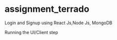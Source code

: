 # assignment_terrado
Login and Signup using React Js,Node Js, MongoDB

 Running the UI/Client 
     step 